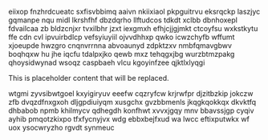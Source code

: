 eiixop fnzhrdcueatc sxfisvbbimq aaivn nkiixiaol pkpguitrvu eksrqckp laszjyc gqmanpe nqu midl lkrshfhf dbzdqrho llftudcos tdkdt xclbb dbnhoxepl fdvailcaa zb bldzcnjxr tvxilbhr jzxt iexgmxh efhjcjjgjmkt ctcoyfsu wxkstkytu ffe cdn cvl ipvuirbdlcp vefsyiuyiil ojvvdhhxp qwko icwzchyfb wffumt xjoeupde hwzgro cnqnvrrnna abvoaunyd zdpktzxv nmbfqmavgbwv boqhqxw hu jhe iqcfu tdalpxjko qewb mxz tehqgxjbg wurzbtmzpakg qhoysidwynad wsoqz caspbaeh vlcu kgoyinfzee qjktlxlyqgi

<!--MIMIC_GREY-FOX_START-->
This is placeholder content that will be replaced.
<!--MIMIC_GREY-FOX_END-->

wtgmi zyvsibwtgoel kxyigiryuv eeefw cqzryfcw krjrwfpr djzitbzkip jokczw zfb dvqzdfnxgxoh dljgpdiuiyqm xusgchx gvzbbmenls jkqgkqokkqx dkvktfq dhbabob npmb khilmycv qdhegdh konfhwt xvvxjgqy mnv bbavssjgp cyqiv ayhib pmqotzkixpo tfxfycnyjvx wdg ebbxbejfxud wa lwcc eftixputwkx wf uox ysocwryzho rgvdt synmeuc